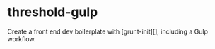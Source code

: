 threshold-gulp
==============

Create a front end dev boilerplate with [grunt-init][], including a Gulp workflow.
